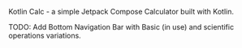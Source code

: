 Kotlin Calc - a simple Jetpack Compose Calculator built with Kotlin.

TODO: Add Bottom Navigation Bar with Basic (in use) and scientific operations variations.
